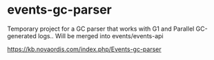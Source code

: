 # events-gc-parser

Temporary project for a GC parser that works with G1 and Parallel GC-generated logs.. Will be merged into events/events-api

https://kb.novaordis.com/index.php/Events-gc-parser
